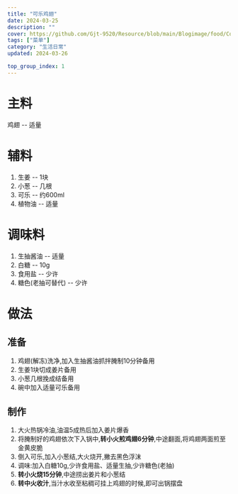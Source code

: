 ```yaml
---
title: "可乐鸡翅"
date: 2024-03-25
description: ""
cover: https://github.com/Gjt-9520/Resource/blob/main/Blogimage/food/CokeChickenWings.jpg?raw=true
tags: ["菜单"]
category: "生活日常"
updated: 2024-03-26

top_group_index: 1
---
```


# 主料

鸡翅 -- 适量

# 辅料

1. 生姜 -- 1块
2. 小葱 -- 几根
3. 可乐 -- 约600ml
4. 植物油 -- 适量

# 调味料

1. 生抽酱油 -- 适量
2. 白糖 -- 10g
3. 食用盐 -- 少许
4. 糖色(老抽可替代) -- 少许

# 做法

## 准备

1. 鸡翅(解冻)洗净,加入生抽酱油抓拌腌制10分钟备用
2. 生姜1块切成姜片备用
3. 小葱几根挽成结备用
4. 碗中加入适量可乐备用

## 制作

1. 大火热锅冷油,油温5成热后加入姜片爆香
2. 将腌制好的鸡翅依次下入锅中,**转小火煎鸡翅6分钟**,中途翻面,将鸡翅两面煎至金黄皮脆
3. 倒入可乐,加入小葱结,大火烧开,撇去黑色浮沫
4. 调味:加入白糖10g,少许食用盐、适量生抽,少许糖色(老抽)
5. **转小火烧15分钟**,中途捞出姜片和小葱结
6. **转中火收汁**,当汁水收至粘稠可挂上鸡翅的时候,即可出锅摆盘